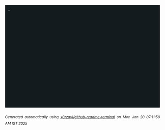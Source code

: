<div align="justify">
<picture>
    <source media="(prefers-color-scheme: dark)" srcset="./output.gif">
    <source media="(prefers-color-scheme: light)" srcset="./output.gif">
    <img alt="GIFOS" src="output.gif">
</picture>

<sub><i>Generated automatically using [x0rzavi/github-readme-terminal](https://github.com/x0rzavi/github-readme-terminal) on Mon Jan 20 07:11:50 AM IST 2025</i></sub>

<!-- <details>
<summary>More details</summary>

</details> -->
</div>

<!-- Image deletion URL: NONE -->
